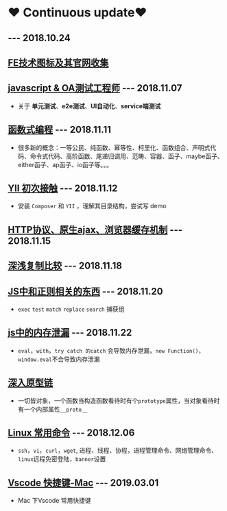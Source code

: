 #  ❤️ Continuous update❤️

##  										--- 2018.10.24                                                                                      

## [FE技术图标及其官网收集](https://github.com/LiuHao713/task/blob/master/Technology%20icon.md)
## [javascript & OA测试工程师](https://github.com/LiuHao713/task/blob/master/JavaScript%20%26%20QA.md) --- 2018.11.07
* 关于 **单元测试**、**e2e测试**、**UI自动化**、**service端测试**
## [函数式编程](https://github.com/LiuHao713/task/blob/master/functional%20programming.md) --- 2018.11.11
* 很多新的概念：一等公民、纯函数、幂等性、柯里化、函数组合、声明式代码、命令式代码、高阶函数、尾递归调用、范畴、容器、函子、maybe函子、either函子、ap函子、io函子等。。。
## [YII 初次接触](https://github.com/LiuHao713/task/blob/master/YII%20learning.md) --- 2018.11.12
* 安装 `Composer` 和 `YII` ，理解其目录结构，尝试写 demo

## [HTTP协议、原生ajax、浏览器缓存机制](https://github.com/LiuHao713/FE-Interview-questions/blob/master/http-ajax-cache.md) --- 2018.11.15

## [深浅复制比较](https://github.com/LiuHao713/FE-Interview-questions/blob/master/stack-shallowCopy-deepCopy.md) --- 2018.11.18

## [JS中和正则相关的东西](https://github.com/LiuHao713/task/blob/master/RegExp%20in%20JS.md) --- 2018.11.20
* `exec` `test` `match` `replace` `search` 捕获组

## [js中的内存泄漏](https://github.com/LiuHao713/task/blob/master/Js%20memory%20leak.md) --- 2018.11.22
* `eval`，`with`，`try catch 的catch` 会导致内存泄漏，`new Function()`，`window.eval`不会导致内存泄漏

## [深入原型链](https://github.com/LiuHao713/task/blob/master/protorype.md)
* 一切皆对象，一个函数当构造函数看待时有个`prototype`属性，当对象看待时有一个内部属性`__proto__`

## [Linux 常用命令](https://github.com/LiuHao713/task/blob/master/Linux%20basic.md) --- 2018.12.06
* `ssh`，`vi`，`curl`，`wget`, 进程、线程、协程，进程管理命令、网络管理命令、 `linux`远程免密登陆，`banner`设置

## [Vscode 快捷键-Mac](https://github.com/LiuHao713/task/blob/master/Mac%20vscode%20hot%20key.md) --- 2019.03.01
* Mac 下Vscode 常用快捷键
